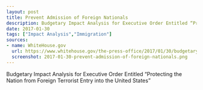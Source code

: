 ```yaml
---
layout: post
title: Prevent Admission of Foreign Nationals
description: Budgetary Impact Analysis for Executive Order Entitled “Protecting the Nation from Foreign Terrorist Entry into the United States”
date: 2017-01-30
tags: ["Impact Analysis","Immigration"]
sources: 
- name: WhiteHouse.gov
  url: https://www.whitehouse.gov/the-press-office/2017/01/30/budgetary-impact-analysis-executive-order-entitled-protecting-nation
  screenshot: 2017-01-30-prevent-admission-of-foreign-nationals.png
---
```

Budgetary Impact Analysis for Executive Order Entitled “Protecting the Nation from Foreign Terrorist Entry into the United States”